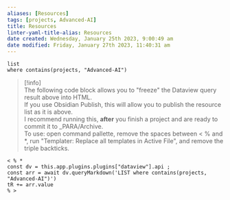 ```yaml
---
aliases: [Resources]
tags: [projects, Advanced-AI]
title: Resources
linter-yaml-title-alias: Resources
date created: Wednesday, January 25th 2023, 9:00:49 am
date modified: Friday, January 27th 2023, 11:40:31 am
---
```


```dataview
list 
where contains(projects, "Advanced-AI")
```

>[!info]  
> The following code block allows you to "freeze" the Dataview query result above into HTML.  
> If you use Obsidian Publish, this will allow you to publish the resource list as it is above.  
> I recommend running this, **after** you finish a project and are ready to commit it to _PARA/Archive.  
> To use: open command pallette, remove the spaces between < % and *, run "Templater: Replace all templates in Active File", and remove the triple backticks.

```
< % *
const dv = this.app.plugins.plugins["dataview"].api ;
const arr = await dv.queryMarkdown('LIST where contains(projects, "Advanced-AI")')
tR += arr.value
% >
```
